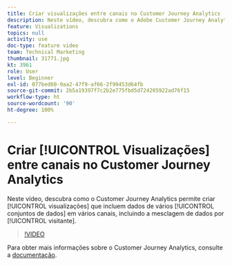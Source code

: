 ```yaml
---
title: Criar visualizações entre canais no Customer Journey Analytics
description: Neste vídeo, descubra como o Adobe Customer Journey Analytics permite criar visualizações que incluem dados de vários conjuntos de dados em vários canais, incluindo a mesclagem de dados por visitante.
feature: Visualizations
topics: null
activity: use
doc-type: feature video
team: Technical Marketing
thumbnail: 31771.jpg
kt: 3961
role: User
level: Beginner
exl-id: 077bed60-9aa2-47f9-af66-2f99453d64fb
source-git-commit: 2b5a19397f7c2b2e775fbd5d724205922ad76f15
workflow-type: ht
source-wordcount: '90'
ht-degree: 100%

---
```


# Criar [!UICONTROL Visualizações] entre canais no Customer Journey Analytics

Neste vídeo, descubra como o Customer Journey Analytics permite criar [!UICONTROL visualizações] que incluem dados de vários [!UICONTROL conjuntos de dados] em vários canais, incluindo a mesclagem de dados por [!UICONTROL visitante].

>[!VIDEO](https://video.tv.adobe.com/v/31771/?quality=12)

Para obter mais informações sobre o Customer Journey Analytics, consulte a [documentação](https://docs.adobe.com/content/help/pt-BR/analytics-platform/using/cja-landing.html).
